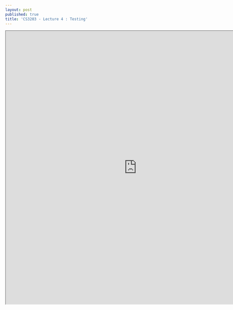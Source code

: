 ```yaml
---
layout: post
published: true
title: 'CS3203 - Lecture 4 : Testing'
---
```

<iframe src="https://drive.google.com/file/d/1Dz0b3FyQlmp1iwBaOoj1LyCzUWr6nb4I/preview" width="840" height="880"></iframe>